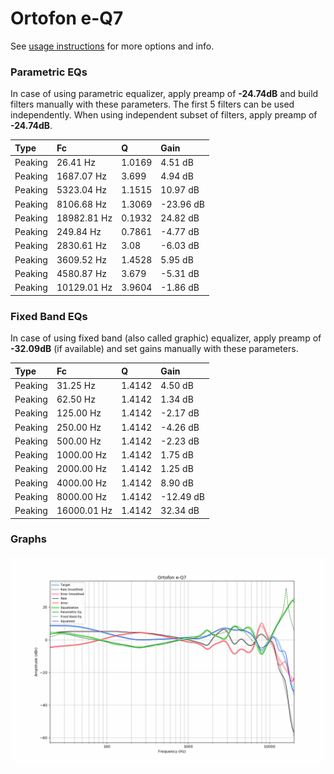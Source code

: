 # Ortofon e-Q7
See [usage instructions](https://github.com/jaakkopasanen/AutoEq#usage) for more options and info.

### Parametric EQs
In case of using parametric equalizer, apply preamp of **-24.74dB** and build filters manually
with these parameters. The first 5 filters can be used independently.
When using independent subset of filters, apply preamp of **-24.74dB**.

| Type    | Fc          |      Q | Gain      |
|:--------|:------------|:-------|:----------|
| Peaking | 26.41 Hz    | 1.0169 | 4.51 dB   |
| Peaking | 1687.07 Hz  | 3.699  | 4.94 dB   |
| Peaking | 5323.04 Hz  | 1.1515 | 10.97 dB  |
| Peaking | 8106.68 Hz  | 1.3069 | -23.96 dB |
| Peaking | 18982.81 Hz | 0.1932 | 24.82 dB  |
| Peaking | 249.84 Hz   | 0.7861 | -4.77 dB  |
| Peaking | 2830.61 Hz  | 3.08   | -6.03 dB  |
| Peaking | 3609.52 Hz  | 1.4528 | 5.95 dB   |
| Peaking | 4580.87 Hz  | 3.679  | -5.31 dB  |
| Peaking | 10129.01 Hz | 3.9604 | -1.86 dB  |

### Fixed Band EQs
In case of using fixed band (also called graphic) equalizer, apply preamp of **-32.09dB**
(if available) and set gains manually with these parameters.

| Type    | Fc          |      Q | Gain      |
|:--------|:------------|:-------|:----------|
| Peaking | 31.25 Hz    | 1.4142 | 4.50 dB   |
| Peaking | 62.50 Hz    | 1.4142 | 1.34 dB   |
| Peaking | 125.00 Hz   | 1.4142 | -2.17 dB  |
| Peaking | 250.00 Hz   | 1.4142 | -4.26 dB  |
| Peaking | 500.00 Hz   | 1.4142 | -2.23 dB  |
| Peaking | 1000.00 Hz  | 1.4142 | 1.75 dB   |
| Peaking | 2000.00 Hz  | 1.4142 | 1.25 dB   |
| Peaking | 4000.00 Hz  | 1.4142 | 8.90 dB   |
| Peaking | 8000.00 Hz  | 1.4142 | -12.49 dB |
| Peaking | 16000.01 Hz | 1.4142 | 32.34 dB  |

### Graphs
![](./Ortofon%20e-Q7.png)